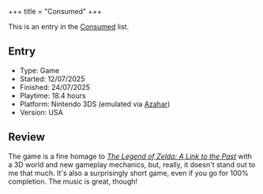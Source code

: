 +++
title = "Consumed"
+++

This is an entry in the [Consumed](@/notes/Consumption/Consumed.md) list.

## Entry

- Type: Game
- Started: 12/07/2025
- Finished: 24/07/2025
- Playtime: 18.4 hours
- Platform: Nintendo 3DS (emulated via [Azahar](@/notes/Azahar/_index.md))
- Version: USA

## Review

The game is a fine homage to [*The Legend of Zelda: A Link to the
Past*](@/notes/The_Legend_of_Zelda_A_Link_to_the_Past/_index.md) with a 3D world
and new gameplay mechanics, but, really, it doesn't stand out to me that much.
It's also a surprisingly short game, even if you go for 100% completion. The
music is great, though!
